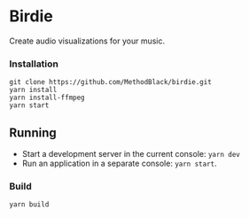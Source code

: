 # Birdie
Create audio visualizations for your music.

### Installation

```
git clone https://github.com/MethodBlack/birdie.git
yarn install
yarn install-ffmpeg
yarn start
```

## Running

- Start a development server in the current console: `yarn dev`
- Run an application in a separate console: `yarn start`.

### Build

```
yarn build
```